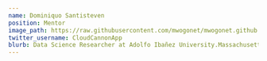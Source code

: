 ```yaml
---
name: Dominiquo Santisteven
position: Mentor
image_path: https://raw.githubusercontent.com/mwogonet/mwogonet.github.io/master/_staff_members/niquo.JPG
twitter_username: CloudCannonApp
blurb: Data Science Researcher at Adolfo Ibañez University.Massachusetts Institute of Technology
---
```

